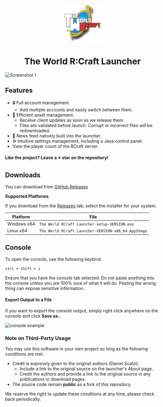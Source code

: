 <p align="center"><img src="./app/assets/images/SealCircle.png" width="125px" height="125px" alt="aventium softworks"></p>

<h1 align="center">The World R:Craft Launcher</h1>

![Screenshot 1](https://i.imgur.com/U1yZ41J.png)

## Features

* 🔒 Full account management.
  * Add multiple accounts and easily switch between them.
* 📂 Efficient asset management.
  * Receive client updates as soon as we release them.
  * Files are validated before launch. Corrupt or incorrect files will be redownloaded.
* 📰 News feed natively built into the launcher.
* ⚙️ Intuitive settings management, including a Java control panel.
* View the player count of the RCraft server.

#### Like the project? Leave a ⭐ star on the repository!

## Downloads

You can download from [GitHub Releases](https://github.com/AzureZhen/ElectronLauncher/releases)

**Supported Platforms**

If you download from the [Releases](https://github.com/dscalzi/ElectronLauncher/releases) tab, select the installer for your system.

| Platform | File |
| -------- | ---- |
| Windows x64 | `The World RCraft Launcher-setup-VERSION.exe` |
| Linux x64 | `The World RCraft Launcher-VERSION-x86_64.AppImage` |

## Console

To open the console, use the following keybind.

```console
ctrl + shift + i
```

Ensure that you have the console tab selected. Do not paste anything into the console unless you are 100% sure of what it will do. Pasting the wrong thing can expose sensitive information.

#### Export Output to a File

If you want to export the console output, simply right click anywhere on the console and click **Save as..**

![console example](https://i.imgur.com/HazXrgT.png)

### Note on Third-Party Usage

You may use this software in your own project so long as the following conditions are met.

* Credit is expressly given to the original authors (Daniel Scalzi).
  * Include a link to the original source on the launcher's About page.
  * Credit the authors and provide a link to the original source in any publications or download pages.
* The source code remain **public** as a fork of this repository.

We reserve the right to update these conditions at any time, please check back periodically.
